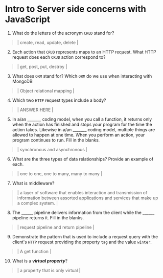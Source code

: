 # Intro to Server side concerns with JavaScript
01. What do the letters of the acronym `CRUD` stand for?

  > | create, read, update, delete |

02. Each action that `CRUD` represents maps to an HTTP request. What HTTP request does each `CRUD` action correspond to?

  > | get, post, put, destroy |

03. What does `ORM` stand for? Which `ORM` do we use when interacting with MongoDB

  > | Object relational mapping |

04. Which two `HTTP` request types include a body?

  > | ANSWER HERE |

05. In a/an _______ coding model, when you call a function, it returns only when the action has finished and stops your program for the time the action takes. Likewise in a/an _______ coding model, multiple things are allowed to happen at one time. When you perform an action, your program continues to run.  Fill in the blanks.

  > | synchronous and asynchronous |

06. What are the three types of data relationships? Provide an example of each.

  > | one to one, one to many, many to many |

07. What is middleware?

  > | a layer of software that enables interaction and transmission of information between assorted applications and services that make up a complex system. |

08. The ______ pipeline delivers information from the client while the ______ pipeline returns it. Fill in the blanks. 

  > | request pipeline and return pipeline |

09. Demonstrate the pattern that is used to include a request query with the client's `HTTP` request providing the property `tag` and the value `winter`.

  > | A get function |

10. What is a ***virtual property***?

  > | a property that is only virtual |
